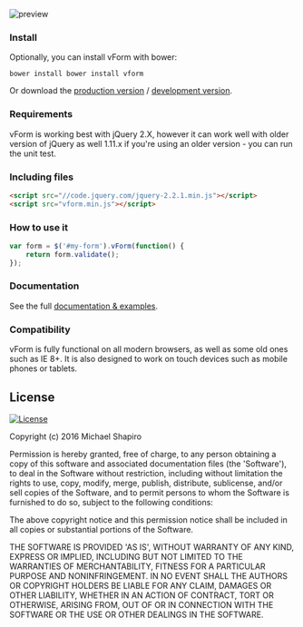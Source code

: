 ![preview](https://raw.githubusercontent.com/shapiromichael/vForm/develop/docs/logo.png)

[min]: https://raw.githubusercontent.com/shapiromichael/vForm/master/dist/vform.min.js
[max]: https://raw.githubusercontent.com/shapiromichael/vForm/master/dist/vform.js
[docs]: http://shapiromichael.github.io/vForm/

### Install
Optionally, you can install vForm with bower:
```shell
bower install bower install vform
```
Or download the [production version][min] / [development version][max].


### Requirements
vForm is working best with jQuery 2.X, however it can work well with older version of jQuery as well 1.11.x
if you're using an older version - you can run the unit test.

### Including files

```html
<script src="//code.jquery.com/jquery-2.2.1.min.js"></script>
<script src="vform.min.js"></script>
```

### How to use it
```javascript
var form = $('#my-form').vForm(function() {
	return form.validate();
});
```

### Documentation
See the full [documentation & examples][docs].

### Compatibility
vForm is fully functional on all modern browsers, as well as some old ones such as IE 8+. It is also designed to work on touch devices such as mobile phones or tablets.

## License

[![License](http://img.shields.io/badge/License-MIT-blue.svg)](http://opensource.org/licenses/MIT)

Copyright (c) 2016 Michael Shapiro

Permission is hereby granted, free of charge, to any person obtaining
a copy of this software and associated documentation files (the
'Software'), to deal in the Software without restriction, including
without limitation the rights to use, copy, modify, merge, publish,
distribute, sublicense, and/or sell copies of the Software, and to
permit persons to whom the Software is furnished to do so, subject to
the following conditions:

The above copyright notice and this permission notice shall be
included in all copies or substantial portions of the Software.

THE SOFTWARE IS PROVIDED 'AS IS', WITHOUT WARRANTY OF ANY KIND,
EXPRESS OR IMPLIED, INCLUDING BUT NOT LIMITED TO THE WARRANTIES OF
MERCHANTABILITY, FITNESS FOR A PARTICULAR PURPOSE AND NONINFRINGEMENT.
IN NO EVENT SHALL THE AUTHORS OR COPYRIGHT HOLDERS BE LIABLE FOR ANY
CLAIM, DAMAGES OR OTHER LIABILITY, WHETHER IN AN ACTION OF CONTRACT,
TORT OR OTHERWISE, ARISING FROM, OUT OF OR IN CONNECTION WITH THE
SOFTWARE OR THE USE OR OTHER DEALINGS IN THE SOFTWARE.
